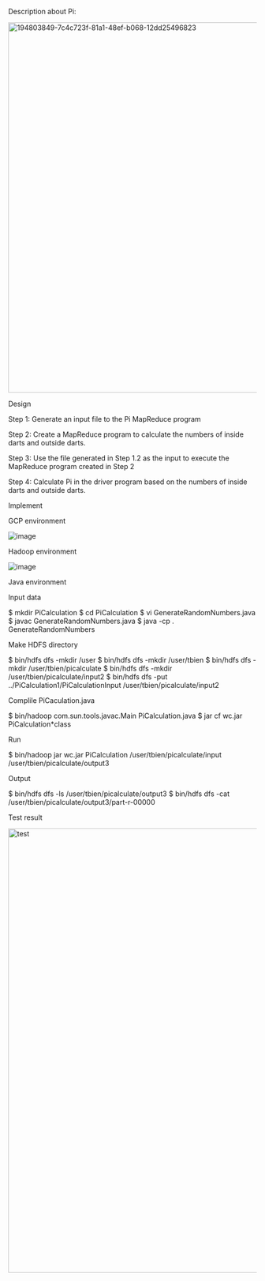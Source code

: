 Description about Pi:




<img width="750" alt="194803849-7c4c723f-81a1-48ef-b068-12dd25496823" src="https://user-images.githubusercontent.com/68774929/195969471-d959b5c7-c0a5-452a-ba08-880e69a10b24.png">



Design





Step 1: Generate an input file to the Pi MapReduce program

Step 2: Create a MapReduce program to calculate the numbers of inside darts and outside darts.

Step 3: Use the file generated in Step 1.2 as the input to execute the MapReduce program created in Step 2

Step 4: Calculate Pi in the driver program based on the numbers of inside darts and outside darts.






Implement





GCP environment





![image](https://user-images.githubusercontent.com/68774929/195970095-b7ac4eef-a83c-4aff-9c13-e44f3ab97163.png)






Hadoop environment





![image](https://user-images.githubusercontent.com/68774929/195969525-c5193d0a-57bc-4deb-ab6f-5f8b83b4502f.png)



Java environment



Input data



  $ mkdir PiCalculation
  $ cd PiCalculation
  $ vi GenerateRandomNumbers.java
  $ javac GenerateRandomNumbers.java
  $ java -cp . GenerateRandomNumbers
  
  
  
Make HDFS directory



  $ bin/hdfs dfs -mkdir /user
  $ bin/hdfs dfs -mkdir /user/tbien
  $ bin/hdfs dfs -mkdir /user/tbien/picalculate
  $ bin/hdfs dfs -mkdir /user/tbien/picalculate/input2
  $ bin/hdfs dfs -put ../PiCalculation1/PiCalculationInput /user/tbien/picalculate/input2
  
  

Complile PiCaculation.java


  
  $ bin/hadoop com.sun.tools.javac.Main PiCalculation.java
  $ jar cf wc.jar PiCalculation*class  
  
  
 Run
 
 
  
  $ bin/hadoop jar wc.jar PiCalculation /user/tbien/picalculate/input /user/tbien/picalculate/output3
  
  
  
Output


  
  $ bin/hdfs dfs -ls /user/tbien/picalculate/output3
  $ bin/hdfs dfs -cat /user/tbien/picalculate/output3/part-r-00000 
  
  
  

Test result




<img width="900" alt="test" src="https://user-images.githubusercontent.com/68774929/196011751-eb0be8bb-f97c-4294-b168-44dc42cb3111.png">



